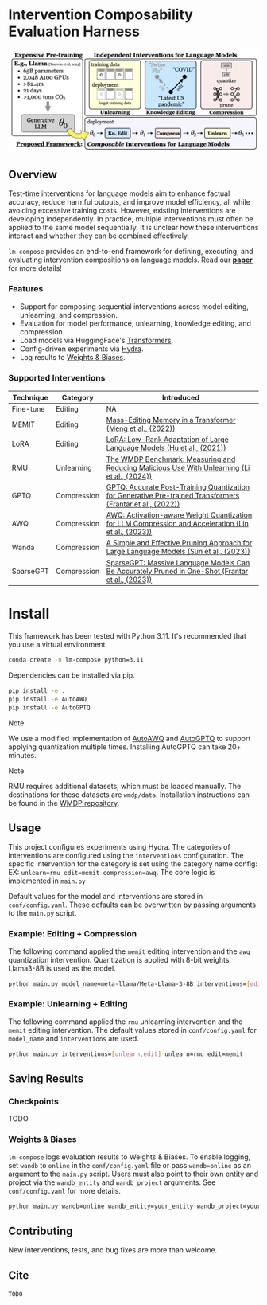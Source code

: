 # Intervention Composability Evaluation Harness

 <img src=./notebooks/figures/title_fig_image.png/>

 ## Overview

Test-time interventions for language models aim to enhance factual accuracy, reduce harmful outputs, and improve model efficiency, all while avoiding excessive training costs. However, existing interventions are developing independently. In practice, multiple interventions must often be applied to the same model sequentially. It is unclear how these interventions interact and whether they can be combined effectively.

`lm-compose` provides an end-to-end framework for defining, executing, and evaluating intervention compositions on language models.  Read our **[paper](TODO)** for more details!

### Features
- Support for composing sequential interventions across model editing, unlearning, and compression.
- Evaluation for model performance, unlearning, knowledge editing, and compression.
- Load models via HuggingFace's [Transformers](https://huggingface.co/docs/transformers/en/index).
- Config-driven experiments via [Hydra](https://hydra.cc/).
- Log results to [Weights & Biases](https://wandb.ai/site).

### Supported Interventions
| Technique | Category | Introduced | 
|-----------|----------|------------|
| Fine-tune | Editing | NA | 
| MEMIT | Editing | [Mass-Editing Memory in a Transformer (Meng et al., (2022))](https://www.semanticscholar.org/paper/Mass-Editing-Memory-in-a-Transformer-Meng-Sharma/2fe1ac0b09cc0f50eb83eef6c7c6b45ac8b12413) | 
| LoRA | Editing | [LoRA: Low-Rank Adaptation of Large Language Models (Hu et al., (2021))](https://www.semanticscholar.org/paper/LoRA%3A-Low-Rank-Adaptation-of-Large-Language-Models-Hu-Shen/a8ca46b171467ceb2d7652fbfb67fe701ad86092) | 
| RMU | Unlearning | [The WMDP Benchmark: Measuring and Reducing Malicious Use With Unlearning (Li et al., (2024))](https://www.semanticscholar.org/paper/The-WMDP-Benchmark%3A-Measuring-and-Reducing-Use-With-Li-Pan/06b9ad0b52d23231f650be0aeb0b17cc52c8a74b) |
| GPTQ | Compression | [GPTQ: Accurate Post-Training Quantization for Generative Pre-trained Transformers (Frantar et al., (2022))](https://www.semanticscholar.org/paper/GPTQ%3A-Accurate-Post-Training-Quantization-for-Frantar-Ashkboos/7da0f2501034522e3d50af7e9b8fa7ec9d7b65b6) | 
| AWQ | Compression | [AWQ: Activation-aware Weight Quantization for LLM Compression and Acceleration (Lin et al., (2023))](https://www.semanticscholar.org/paper/AWQ%3A-Activation-aware-Weight-Quantization-for-LLM-Lin-Tang/42d4a37b25f0f0afc6a6580427a6418a17b86322) | 
| Wanda | Compression | [A Simple and Effective Pruning Approach for Large Language Models (Sun et al., (2023))](https://www.semanticscholar.org/paper/A-Simple-and-Effective-Pruning-Approach-for-Large-Sun-Liu/7d22ad3573101337bca2091fb0114b377c4f3db6) | 
| SparseGPT | Compression | [SparseGPT: Massive Language Models Can Be Accurately Pruned in One-Shot (Frantar et al., (2023))](https://www.semanticscholar.org/paper/SparseGPT%3A-Massive-Language-Models-Can-Be-Pruned-in-Frantar-Alistarh/909ad57ce8caa6b390a65ae09db352d27d8f3996) | 


# Install

This framework has been tested with Python 3.11. It's recommended that you use a virtual environment. 
```bash
conda create -n lm-compose python=3.11
```
Dependencies can be installed via pip. 
```bash
pip install -e .
pip install -e AutoAWQ
pip install -e AutoGPTQ
```
> [!Note]
> We use a modified implementation of [AutoAWQ](https://github.com/casper-hansen/AutoAWQ) and [AutoGPTQ](https://github.com/AutoGPTQ/AutoGPTQ) to support applying quantization multiple times. Installing AutoGPTQ can take 20+ minutes.

> [!Note]
> RMU requires additional datasets, which must be loaded manually. The destinations for these datasets are `wmdp/data`. Installation instructions can be found in the [WMDP repository](https://github.com/centerforaisafety/wmdp). 

## Usage

This project configures experiments using Hydra. The categories of interventions are configured using the `interventions` configuration. The specific intervention for the category is set using the category name config: EX: `unlearn=rmu edit=memit compression=awq`. The core logic is implemented in `main.py`

Default values for the model and interventions are stored in `conf/config.yaml`. These defaults can be overwritten by passing arguments to the `main.py` script.

### Example: Editing + Compression

The following command applied the `memit` editing intervention and the `awq` quantization intervention. Quantization is applied with 8-bit weights. Llama3-8B is used as the model.
```bash
python main.py model_name=meta-llama/Meta-Llama-3-8B interventions=[edit,compress] edit=memit compress=awq wbits=8
```

### Example: Unlearning + Editing

The following command applied the `rmu` unlearning intervention and the `memit` editing intervention. The default values stored in `conf/config.yaml` for `model_name` and `interventions` are used.
```bash
python main.py interventions=[unlearn,edit] unlearn=rmu edit=memit
```

## Saving Results

### Checkpoints

TODO

### Weights & Biases

`lm-compose` logs evaluation results to Weights & Biases. To enable logging, set `wandb` to `online` in the `conf/config.yaml` file or pass `wandb=online` as an argument to the `main.py` script. Users must also point to their own entity and project via the `wandb_entity` and `wandb_project` arguments. See `conf/config.yaml` for more details.

```bash
python main.py wandb=online wandb_entity=your_entity wandb_project=your_project interventions=[unlearn,edit,compress] unlearn=rmu edit=memit compress=sparsegpt
```
## Contributing

New interventions, tests, and bug fixes are more than welcome. 

## Cite

```
TODO
```